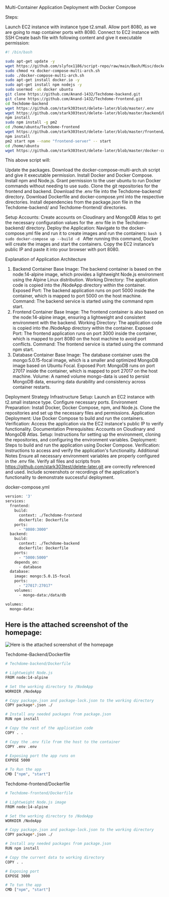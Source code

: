 Multi-Container Application Deployment with Docker Compose

Steps:

Launch EC2 instance with instance type t2.small.
Allow port 8080, as we are going to map container ports with 8080.
Connect to EC2 instance with SSH
Create bash file with following content and give it executable permission:

```bash
#! /bin/bash

sudo apt-get update -y
wget https://github.com/slyfox1186/script-repo/raw/main/Bash/Misc/docker-compose-multi-arch.sh
sudo chmod +x docker-compose-multi-arch.sh
sudo ./docker-compose-multi-arch.sh
sudo apt-get install docker.io -y
sudo apt-get install npm nodejs -y
sudo usermod -aG docker ubuntu
git clone https://github.com/Anand-1432/Techdome-backend.git
git clone https://github.com/Anand-1432/Techdome-frontend.git
cd Techdome-backend
wget https://github.com/stark303test/delete-later/blob/master/.env
wget https://github.com/stark303test/delete-later/blob/master/backend/Dockerfile?raw=true -O Dockerfile
npm install
sudo npm install -g pm2
cd /home/ubuntu/Techdome-frontend
wget https://github.com/stark303test/delete-later/blob/master/frontend/Dockerfile?raw=true -O Dockerfile
npm install
pm2 start npm --name "frontend-server" -- start
cd /home/ubuntu
wget https://github.com/stark303test/delete-later/blob/master/docker-compose.yml?raw=true -O docker-compose.yml
```



This above script will:

Update the packages.
Download the docker-compose-multi-arch.sh script and give it executable permission.
Install Docker and Docker Compose.
Install npm and Node.js.
Grant permission to the user ubuntu to run Docker commands without needing to use sudo.
Clone the git repositories for the frontend and backend.
Download the .env file into the Techdome-backend/ directory.
Download Dockerfile and docker-compose.yml into the respective directories.
Install dependencies from the package.json file in the Techdome-backend/ and Techdome-frontend/ directories.

Setup Accounts:
Create accounts on Cloudinary and MongoDB Atlas to get the necessary configuration values for the .env file in the Techdome-backend/ directory.
Deploy the Application:
Navigate to the docker-compose.yml file and run it to create images and run the containers: ```bash $ sudo docker-compose up --build -d ```
After running this command, Docker will create the images and start the containers.
Copy the EC2 instance’s public IP and paste it into your browser with port 8080.














Explanation of Application Architecture
1. Backend Container
Base Image: The backend container is based on the node:14-alpine image, which provides a lightweight Node.js environment using the Alpine Linux distribution.
Working Directory: The application code is copied into the /NodeApp directory within the container.
Exposed Port: The backend application runs on port 5000 inside the container, which is mapped to port 5000 on the host machine.
Command: The backend service is started using the command npm start.
2. Frontend Container
Base Image: The frontend container is also based on the node:14-alpine image, ensuring a lightweight and consistent environment with the backend.
Working Directory: The application code is copied into the /NodeApp directory within the container.
Exposed Port: The frontend application runs on port 3000 inside the container, which is mapped to port 8080 on the host machine to avoid port conflicts.
Command: The frontend service is started using the command npm start.
3. Database Container
Base Image: The database container uses the mongo:5.0.15-focal image, which is a smaller and optimized MongoDB image based on Ubuntu Focal.
Exposed Port: MongoDB runs on port 27017 inside the container, which is mapped to port 27017 on the host machine.
Volume: A named volume mongo-data is used to persist MongoDB data, ensuring data durability and consistency across container restarts.











Deployment Strategy
Infrastructure Setup:
Launch an EC2 instance with t2.small instance type.
Configure necessary ports.
Environment Preparation:
Install Docker, Docker Compose, npm, and Node.js.
Clone the repositories and set up the necessary files and permissions.
Application Deployment:
Use Docker Compose to build and run the containers.
Verification:
Access the application via the EC2 instance's public IP to verify functionality.
Documentation
Prerequisites: Accounts on Cloudinary and MongoDB Atlas.
Setup: Instructions for setting up the environment, cloning the repositories, and configuring the environment variables.
Deployment: Steps to build and run the application using Docker Compose.
Verification: Instructions to access and verify the application's functionality.
Additional Notes
Ensure all necessary environment variables are properly configured in the .env file.
Verify all files and scripts from https://github.com/stark303test/delete-later.git are correctly referenced and used.
Include screenshots or recordings of the application's functionality to demonstrate successful deployment.














docker-compose.yml

```bash
version: '3'
services:
  frontend:
    build:
      context: ./Techdome-frontend
      dockerfile: Dockerfile
    ports:
      - "8080:3000"
  backend:
    build:
      context: ./Techdome-backend
      dockerfile: Dockerfile
    ports:
      - "5000:5000"
    depends_on:
      - database
  database:
    image: mongo:5.0.15-focal
    ports:
      - "27017:27017"
    volumes:
      - mongo-data:/data/db

volumes:
  mongo-data:
```



















## Here is the attached screenshot of the homepage:
![Here is the attached screenshot of the homepage](https://github.com/stark303test/Techdome-frontend/raw/master/Screenshot%202024-06-20%20231411.jpg)

























Techdome-Backend/Dockerfile
```bash
# Techdome-backend/Dockerfile

# Lightweight Node.js
FROM node:14-alpine

# Set the working directory to /NodeApp
WORKDIR /NodeApp

# Copy package.json and package-lock.json to the working directory
COPY package*.json ./

# Install any needed packages from package.json
RUN npm install

# Copy the rest of the application code
COPY . .

# Copy the .env file from the host to the container
COPY .env .env

# Exposing port the app runs on
EXPOSE 5000

# To Run the app
CMD ["npm", "start"]
```

















Techdome-frontend/Dockerfile
```bash
# Techdome-frontend/Dockerfile

# Lightweight Node.js image 
FROM node:14-alpine

# Set the working directory to /NodeApp
WORKDIR /NodeApp

# Copy package.json and package-lock.json to the working directory
COPY package*.json ./

# Install any needed packages from package.json
RUN npm install

# Copy the current data to working directory
COPY . .

# Exposing port
EXPOSE 3000

# To tun the app
CMD ["npm", "start"]

```



